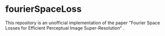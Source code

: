 # fourierSpaceLoss
This repository is an unofficial implementation of the paper "Fourier Space Losses for Efficient Perceptual Image Super-Resolution" .
